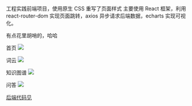 工程实践前端项目，使用原生 CSS 重写了页面样式
主要使用 React 框架，利用 react-router-dom 实现页面跳转，axios 异步请求后端数据，echarts 实现可视化。

有点花里胡哨的，哈哈

首页
![](https://blog-picture-wallen.oss-cn-hangzhou.aliyuncs.com/2020/07/13/20200713152706.png)

词云
![](https://blog-picture-wallen.oss-cn-hangzhou.aliyuncs.com/2020/07/13/20200713152745.png)

知识图谱
![](https://blog-picture-wallen.oss-cn-hangzhou.aliyuncs.com/2020/07/13/20200713152813.png)

问答
![](https://blog-picture-wallen.oss-cn-hangzhou.aliyuncs.com/2020/07/13/20200713152857.png)

[后端代码见](https://github.com/bvanjoi/KG)
